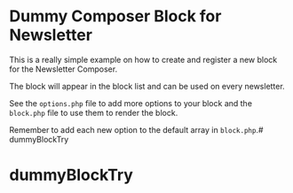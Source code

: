 # Dummy Composer Block for Newsletter

This is a really simple example on how to create and register a new block for the
Newsletter Composer.

The block will appear in the block list and can be used on every newsletter.

See the `options.php` file to add more options to your block and the `block.php`
file to use them to render the block. 

Remember to add each new option to the default array in `block.php`.# dummyBlockTry
# dummyBlockTry
